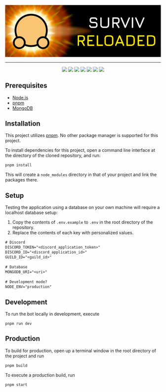 <div align="center">
    <img src=".github/assets/img/logos/logo_readme.png" alt="Surviv Reloaded logo">
    <hr />
</div>

<div align="center">
    <img src="https://img.shields.io/badge/node.js%20-%23339933.svg?style=for-the-badge&logo=nodedotjs&logoColor=white" />
    <img src="https://img.shields.io/badge/typescript-%233178C6?style=for-the-badge&logo=typescript&logoColor=white" />
    <img src="https://img.shields.io/badge/mongodb-%2347A248?style=for-the-badge&logo=mongodb&logoColor=white" />
    <img src="https://img.shields.io/badge/discord.js%20-%235865F2.svg?style=for-the-badge" />
    <img src="https://img.shields.io/badge/ytdl--core%20-%23E82020.svg?style=for-the-badge" />
    <img src="https://img.shields.io/badge/axios%20-%235A29E4.svg?style=for-the-badge&logo=axios" />
    <img src="https://img.shields.io/badge/ffmpeg%20-%23007808.svg?style=for-the-badge&logo=ffmpeg" />
</div>

## Prerequisites
 * [Node.js](https://nodejs.org)
 * [pnpm](https://pnpm.io)
 * [MongoDB](https://www.mongodb.com)

## Installation
This project utilizes [pnpm](https://pnpm.io). No other package manager is supported for this project.

To install dependencies for this project, open a command line interface at the directory of the cloned repository, and run:
```sh
pnpm install
```

This will create a `node_modules` directory in that of your project and link the packages there.

## Setup
Testing the application using a database on your own machine will require a localhost database setup:

1. Copy the contents of `.env.example` to `.env` in the root directory of the repository.
2. Replace the contents of each key with personalized values.
```
# Discord
DISCORD_TOKEN="<discord_application_token>"
DISCORD_ID="<discord_application_id>"
GUILD_ID="<guild_id>"

# Database
MONGODB_URI="<uri>"

# Development mode?
NODE_ENV="production"
```

## Development
To run the bot locally in development, execute
```
pnpm run dev
```


## Production
To build for production, open up a terminal window in the root directory of the project and run
```sh
pnpm build
```

To execute a production build, run
```
pnpm start
```
